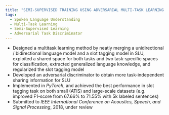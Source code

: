 ```yaml
---
title: "SEMI-SUPERVISED TRAINING USING ADVERSARIAL MULTI-TASK LEARNING FOR SPOKEN LANGUAGE UNDERSTANDING"
tags:
  - Spoken Language Understanding
  - Multi-Task Learning
  - Semi-Supervised Learning
  - Adversarial Task Discriminator
---
```


* Designed a multitask learning method by neatly merging a unidirectional / bidirectional language model and a slot tagging model in SLU, exploited a shared space for both tasks and two task-specific spaces for classification, extracted generalized language knowledge, and regularized the slot tagging model
* Developed an adversarial discriminator to obtain more task-independent sharing information for SLU
* Implemented in *PyTorch*, and achieved the best performance in slot tagging task on both small (ATIS) and large-scale datasets (e.g. improved F1-score from 67.66% to 71.55% with 5k labeled sentences)
* Submitted to *IEEE International Conference on Acoustics, Speech, and Signal Processing*, 2018, under review